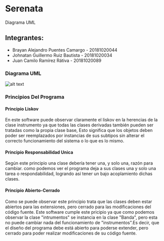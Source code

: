 # Serenata
Diagrama UML

## Integrantes:

- Brayan Alejandro Puentes Camargo  - 20181020044
- Johnatan Guillermo Ruiz Bautista  - 20181020034
- Juan Camilo Ramírez Rátiva        - 20181020089

### Diagrama UML

![alt text](https://github.com/wthoutjc/Serenata/blob/master/BandaUML.png)
### Principios Del Programa


#### Principio Liskov
   En este software puede observar claramente el liskov en la herencias de la clase instrumento ya que todas las clases derivadas también pueden ser tratadas como  la propia clase base, Esto significa que los objetos deben poder ser reemplazados por instancias de sus subtipos sin alterar el correcto funcionamiento del sistema o lo que es lo mismo. 
#### Principio Responsabilidad Unica
   Según este principio una clase debería tener una, y solo una, razón para cambiar. como podemos ver el programa deja a sus clases una y solo una tarea o respondabilidad, logrando así tener un bajo acoplamiento dichas clases.  
#### Principio Abierto-Cerrado
   Como se puede observar este principio trata que las clases deben estar abiertos para las extensiones, pero cerrado para las modificaciones del código fuente. Este software cumple este pricipio ya que como podemos observar la clase "intrumentos" se instancia en la clase "Banda", pero esta no puede cambiar nada del funcionamiento de "instrumentos".Es decir, que el diseño del programa debe está abierto para poderse extender, pero cerrado para poder realizar modificaciones de su código fuente.

